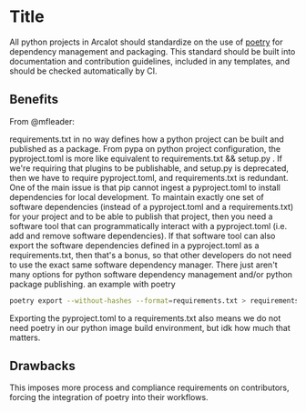 # Title

All python projects in Arcalot should standardize on the use of [poetry](https://python-poetry.org/) for dependency management and packaging. This standard should be built into documentation and contribution guidelines, included in any templates, and should be checked automatically by CI.

## Benefits

From @mfleader:

requirements.txt in no way defines how a python project can be built and published as a package. From pypa on python project configuration, the pyproject.toml is more like equivalent to requirements.txt &&  setup.py . If we're requiring that plugins to be publishable, and  setup.py is deprecated, then we have to require pyproject.toml, and requirements.txt is redundant. One of the main issue is that pip cannot ingest a pyproject.toml to install dependencies for local development. To maintain exactly one set of software dependencies (instead of a pyproject.toml and a requirements.txt) for your project and to be able to publish that project, then you need a software tool that can programmatically interact with a pyproject.toml (i.e. add and remove software dependencies). If that software tool can also export the software dependencies defined in a pyproject.toml as a requirements.txt, then that's a bonus, so that other developers do not need to use the exact same software dependency manager. There just aren't many options for python software dependency management and/or python package publishing.
an example with poetry

```bash
poetry export --without-hashes --format=requirements.txt > requirements.txt
```

Exporting the pyproject.toml to a requirements.txt also means we do not need poetry in our python image build environment, but idk how much that matters.


## Drawbacks

This imposes more process and compliance requirements on contributors, forcing the integration of poetry into their workflows.
